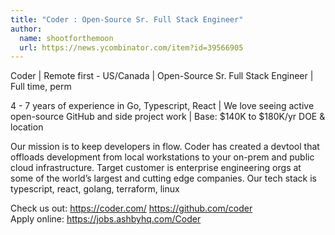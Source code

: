 ```yaml
---
title: "Coder : Open-Source Sr. Full Stack Engineer"
author:
  name: shootforthemoon
  url: https://news.ycombinator.com/item?id=39566905
---
```

Coder | Remote first - US&#x2F;Canada | Open-Source Sr. Full Stack Engineer | Full time, perm

4 - 7 years of experience in Go, Typescript, React | We love seeing active open-source GitHub and side project work | Base: $140K to $180K&#x2F;yr DOE &amp; location

Our mission is to keep developers in flow. Coder has created a devtool that offloads development from local workstations to your on-prem and public cloud infrastructure. Target customer is enterprise engineering orgs at some of the world’s largest and cutting edge companies. Our tech stack is typescript, react, golang, terraform, linux

Check us out: <a href="https:&#x2F;&#x2F;coder.com&#x2F;" rel="nofollow">https:&#x2F;&#x2F;coder.com&#x2F;</a> <a href="https:&#x2F;&#x2F;github.com&#x2F;coder">https:&#x2F;&#x2F;github.com&#x2F;coder</a>  
Apply online: <a href="https:&#x2F;&#x2F;jobs.ashbyhq.com&#x2F;Coder">https:&#x2F;&#x2F;jobs.ashbyhq.com&#x2F;Coder</a>
